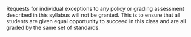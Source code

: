 Requests for individual exceptions to any policy or grading assessment described in this syllabus will not be granted. This is to ensure that all students are given equal opportunity to succeed in this class and are all graded by the same set of standards.